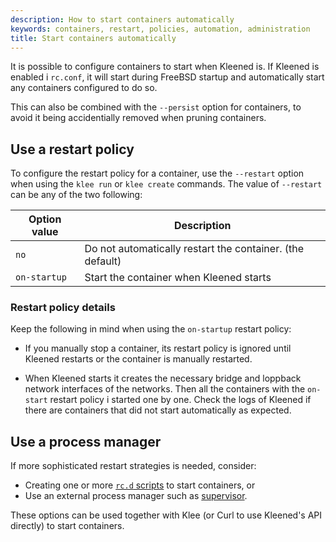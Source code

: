 ```yaml
---
description: How to start containers automatically
keywords: containers, restart, policies, automation, administration
title: Start containers automatically
---
```


It is possible to configure containers to start when Kleened is.
If Kleened is enabled i `rc.conf`, it will start during FreeBSD startup
and automatically start any containers configured to do so.

This can also be combined with the `--persist` option for containers,
to avoid it being accidentially removed when pruning containers.

## Use a restart policy

To configure the restart policy for a container, use the `--restart` option
when using the `klee run` or `klee create` commands.
The value of `--restart` can be any of the two following:

| Option value | Description                                               |
|--------------|-----------------------------------------------------------|
| `no`         | Do not automatically restart the container. (the default) |
| `on-startup` | Start the container when Kleened starts                   |

### Restart policy details

Keep the following in mind when using the `on-startup` restart policy:

- If you manually stop a container, its restart policy is ignored until Kleened
  restarts or the container is manually restarted.

- When Kleened starts it creates the necessary bridge and loppback network
  interfaces of the networks. Then all the containers with the `on-start` restart
  policy i started one by one. Check the logs of Kleened if there are
  containers that did not start automatically as expected.

## Use a process manager

If more sophisticated restart strategies is needed, consider:

- Creating one or more [`rc.d` scripts](https://docs.freebsd.org/en/articles/rc-scripting/) to start containers,
  or
- Use an external process manager such as [supervisor](http://supervisord.org/).

These options can be used together with Klee (or Curl to use Kleened's API directly)
to start containers.
